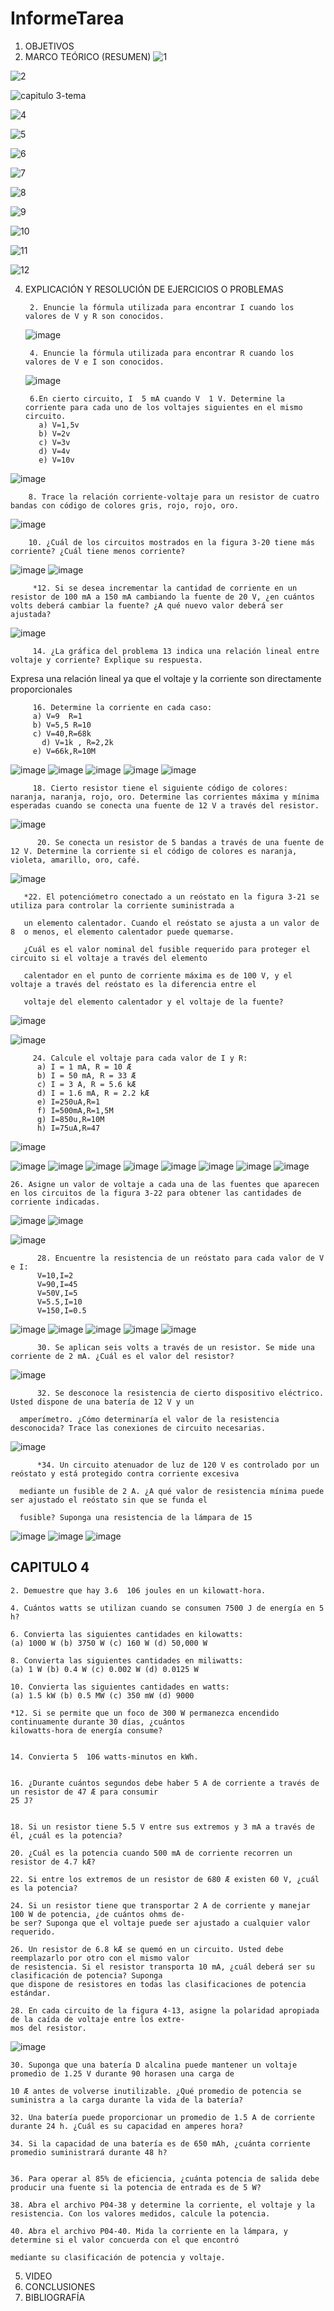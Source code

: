 # InformeTarea


1. OBJETIVOS
2. MARCO TEÓRICO (RESUMEN)
![1](https://user-images.githubusercontent.com/105374427/171939011-751fdb88-ce94-401a-ab7a-c44797b85c2e.png)


![2](https://user-images.githubusercontent.com/105374427/171939029-b296cbb6-adeb-44e3-934c-7774fee91d80.png)

![capitulo 3-tema ](https://user-images.githubusercontent.com/105374427/171939041-5ac2ba56-9837-4444-9771-d9b8650223ca.png)


![4](https://user-images.githubusercontent.com/105374427/171939080-6d39b2de-c276-4176-a1d9-b6314ca4c778.png)

![5](https://user-images.githubusercontent.com/105374427/171939091-981f2a4a-6865-41bb-827f-c372af970a56.png)


![6](https://user-images.githubusercontent.com/105374427/171939108-5d283c1c-1c8f-4457-a4d8-16fca23f2f6a.png)


![7](https://user-images.githubusercontent.com/105374427/171939122-02fa41b8-1594-4211-b5d9-39b1744c61c3.png)


![8](https://user-images.githubusercontent.com/105374427/171939134-aac50fca-77fa-4726-931a-e88d67ac3cb3.png)

![9](https://user-images.githubusercontent.com/105374427/171939161-94526a17-9359-4a78-8add-61cfd5a5b0da.png)

![10](https://user-images.githubusercontent.com/105374427/171939174-f677fad3-ec95-4abf-ad34-f4e8eed8c2df.png)

![11](https://user-images.githubusercontent.com/105374427/171939190-169744c6-a00c-4e17-93b7-9f30f3be251b.png)

![12](https://user-images.githubusercontent.com/105374427/171939201-0fb579f4-69de-4826-b999-8b1557eeeb43.png)


4. EXPLICACIÓN Y RESOLUCIÓN DE EJERCICIOS O PROBLEMAS

        2. Enuncie la fórmula utilizada para encontrar I cuando los valores de V y R son conocidos.
     ![image](https://user-images.githubusercontent.com/105374427/171944469-c0a94915-1da0-46fa-9d97-799b8ec0f5a2.png)

        
        4. Enuncie la fórmula utilizada para encontrar R cuando los valores de V e I son conocidos.
              
     ![image](https://user-images.githubusercontent.com/105374427/171944765-0edac881-2d3a-4e03-9d7c-a9a76bdc0f8a.png)


        6.En cierto circuito, I  5 mA cuando V  1 V. Determine la corriente para cada uno de los voltajes siguientes en el mismo circuito.
          a) V=1,5v
          b) V=2v
          c) V=3v
          d) V=4v
          e) V=10v
![image](https://user-images.githubusercontent.com/105374427/171946656-6327c63a-fef3-4d9b-83c2-de062606b164.png)
  
	  
        8. Trace la relación corriente-voltaje para un resistor de cuatro bandas con código de colores gris, rojo, rojo, oro.
 ![image](https://user-images.githubusercontent.com/105374427/171947579-d531bb49-1394-4bc8-b0b5-2c02af85cab4.png)


        10. ¿Cuál de los circuitos mostrados en la figura 3-20 tiene más corriente? ¿Cuál tiene menos corriente?
        
   ![image](https://user-images.githubusercontent.com/105374427/171940769-77f4dac0-3bcb-40d3-8891-5951abe1a98a.png)
   ![image](https://user-images.githubusercontent.com/105374427/171947951-3c166a6d-5172-496f-98f0-70827111dcd1.png)

         *12. Si se desea incrementar la cantidad de corriente en un resistor de 100 mA a 150 mA cambiando la fuente de 20 V, ¿en cuántos volts deberá cambiar la fuente? ¿A qué nuevo valor deberá ser ajustada?
         
![image](https://user-images.githubusercontent.com/105374427/171948000-7e2710fa-1b5d-4d6b-a054-4674abb7d15b.png)


	 
         14. ¿La gráfica del problema 13 indica una relación lineal entre voltaje y corriente? Explique su respuesta.
         
	 
Expresa una relación lineal ya que el voltaje y la corriente son directamente proporcionales

         16. Determine la corriente en cada caso:
         a) V=9  R=1
         b) V=5,5 R=10
         c) V=40,R=68k
	       d) V=1k , R=2,2k
         e) V=66k,R=10M
         
![image](https://user-images.githubusercontent.com/105374427/171960115-787a1269-7ffd-460a-a843-3fbb93e9f666.png) ![image](https://user-images.githubusercontent.com/105374427/171960142-63ccc8fb-f1a8-4381-bcc8-0c6687730791.png) ![image](https://user-images.githubusercontent.com/105374427/171960167-a25eac58-b91e-4558-acbd-8151e88943e0.png)
![image](https://user-images.githubusercontent.com/105374427/171960177-4a4e53b1-e3e8-40b1-aeef-d8c27ee1257f.png)
![image](https://user-images.githubusercontent.com/105374427/171960185-59532554-5e4d-46d0-89ed-694de6e5f8ff.png)
	
	
         18. Cierto resistor tiene el siguiente código de colores: naranja, naranja, rojo, oro. Determine las corrientes máxima y mínima esperadas cuando se conecta una fuente de 12 V a través del resistor.
          
![image](https://user-images.githubusercontent.com/105374427/171960319-b8edfc03-5c68-4649-a6c0-2001a9fc3725.png)

	  
          20. Se conecta un resistor de 5 bandas a través de una fuente de 12 V. Determine la corriente si el código de colores es naranja, violeta, amarillo, oro, café.
          
	  
	  
![image](https://user-images.githubusercontent.com/105374427/171960358-ae80b743-0852-40a6-8af1-21396f259563.png)

       *22. El potenciómetro conectado a un reóstato en la figura 3-21 se utiliza para controlar la corriente suministrada a
       
       un elemento calentador. Cuando el reóstato se ajusta a un valor de 8  o menos, el elemento calentador puede quemarse.
       
       ¿Cuál es el valor nominal del fusible requerido para proteger el circuito si el voltaje a través del elemento 
       
       calentador en el punto de corriente máxima es de 100 V, y el voltaje a través del reóstato es la diferencia entre el
       
       voltaje del elemento calentador y el voltaje de la fuente?
          
   ![image](https://user-images.githubusercontent.com/105374427/171941794-273d6d7e-2ed0-4daf-a711-81ec6705093b.png)

![image](https://user-images.githubusercontent.com/105374427/171960404-a003fe2f-ea2c-4ddb-b74f-1b340e1ce1dd.png)

         24. Calcule el voltaje para cada valor de I y R:
          a) I = 1 mA, R = 10 Æ
          b) I = 50 mA, R = 33 Æ
          c) I = 3 A, R = 5.6 kÆ 
          d) I = 1.6 mA, R = 2.2 kÆ
          e) I=250uA,R=1
          f) I=500mA,R=1,5M
          g) I=850u,R=10M
          h) I=75uA,R=47
![image](https://user-images.githubusercontent.com/105374427/171942629-7163dbef-3afa-43ed-8b9b-4971284edc52.png)

![image](https://user-images.githubusercontent.com/105374427/171960457-9acf6385-b21a-457f-b317-2d16a5bae5cb.png)
![image](https://user-images.githubusercontent.com/105374427/171960466-91477f61-f435-4b6a-87f5-7d726a488d52.png)
![image](https://user-images.githubusercontent.com/105374427/171960479-6ffb66aa-2ba8-4d57-8f0a-1d46e02630e2.png)
![image](https://user-images.githubusercontent.com/105374427/171960500-82ab1435-634d-4765-892b-ec1d3400fa7d.png)
![image](https://user-images.githubusercontent.com/105374427/171960512-b22b3004-428c-478d-81ae-d72d0b2e428d.png)
![image](https://user-images.githubusercontent.com/105374427/171960521-7d31a593-bcab-4cb5-ae9c-18068f7cd39b.png)
![image](https://user-images.githubusercontent.com/105374427/171960536-97ddf5dc-c72f-4c06-868c-19aa1a1d3958.png)
![image](https://user-images.githubusercontent.com/105374427/171960541-ded87474-96c1-4fad-9bfd-58fd648b89da.png)

	26. Asigne un valor de voltaje a cada una de las fuentes que aparecen en los circuitos de la figura 3-22 para obtener las cantidades de corriente indicadas.
	
![image](https://user-images.githubusercontent.com/105374427/171961199-d465165f-f41b-465f-bacd-5da433323936.png) ![image](https://user-images.githubusercontent.com/105374427/171961509-c5fdb71f-39d7-4136-88b7-3f1817ae9f64.png)

![image](https://user-images.githubusercontent.com/105374427/171961247-30151937-6d8b-44f9-ac85-0b558e0ea579.png)


          28. Encuentre la resistencia de un reóstato para cada valor de V e I:
          V=10,I=2
          V=90,I=45
          V=50V,I=5
          V=5.5,I=10
          V=150,I=0.5
  
![image](https://user-images.githubusercontent.com/105374427/171961337-f7d90d1e-7f6c-4ef5-ad63-a00724db89c5.png)
![image](https://user-images.githubusercontent.com/105374427/171961368-42c3ed90-0adb-4378-bb2d-7e94fbdc3c8b.png)
![image](https://user-images.githubusercontent.com/105374427/171961371-112265b8-29dd-4cef-b611-9a9c88c055b7.png)
![image](https://user-images.githubusercontent.com/105374427/171961373-7f065e45-e944-4075-b4b7-79e9fb0773c8.png)
![image](https://user-images.githubusercontent.com/105374427/171961374-1cf0cffe-5bfe-4b5b-973c-ad8d5b6b2a6c.png)



          30. Se aplican seis volts a través de un resistor. Se mide una corriente de 2 mA. ¿Cuál es el valor del resistor?
          
![image](https://user-images.githubusercontent.com/105374427/171961524-08c80838-24d9-425e-8556-b9c4707b82f7.png)

          
          32. Se desconoce la resistencia de cierto dispositivo eléctrico. Usted dispone de una batería de 12 V y un
	  
	  amperímetro. ¿Cómo determinaría el valor de la resistencia desconocida? Trace las conexiones de circuito necesarias.
          
![image](https://user-images.githubusercontent.com/105374427/171961546-d8d4addb-f253-468f-b00a-58f612be8aa0.png)

	  
          *34. Un circuito atenuador de luz de 120 V es controlado por un reóstato y está protegido contra corriente excesiva
	  
	  mediante un fusible de 2 A. ¿A qué valor de resistencia mínima puede ser ajustado el reóstato sin que se funda el 
	  
	  fusible? Suponga una resistencia de la lámpara de 15
   ![image](https://user-images.githubusercontent.com/105374427/171961571-02271c5e-9d16-4537-97aa-b73c79252a85.png)
![image](https://user-images.githubusercontent.com/105374427/171961603-657e1d60-3f66-434b-b43b-813787a30a1d.png)
![image](https://user-images.githubusercontent.com/105374427/171961617-f311fa3b-770f-4040-a67b-d10e53da0877.png)
	
	
## CAPITULO 4

	2. Demuestre que hay 3.6  106 joules en un kilowatt-hora.
	
	4. Cuántos watts se utilizan cuando se consumen 7500 J de energía en 5 h?
	
	6. Convierta las siguientes cantidades en kilowatts:
	(a) 1000 W (b) 3750 W (c) 160 W (d) 50,000 W

	8. Convierta las siguientes cantidades en miliwatts:
	(a) 1 W (b) 0.4 W (c) 0.002 W (d) 0.0125 W
	
	10. Convierta las siguientes cantidades en watts:
	(a) 1.5 kW (b) 0.5 MW (c) 350 mW (d) 9000
	
	*12. Si se permite que un foco de 300 W permanezca encendido continuamente durante 30 días, ¿cuántos
	kilowatts-hora de energía consume?
	
	
	14. Convierta 5  106 watts-minutos en kWh.
	
	
	16. ¿Durante cuántos segundos debe haber 5 A de corriente a través de un resistor de 47 Æ para consumir
	25 J?
	
	
	18. Si un resistor tiene 5.5 V entre sus extremos y 3 mA a través de él, ¿cuál es la potencia?
	
	20. ¿Cuál es la potencia cuando 500 mA de corriente recorren un resistor de 4.7 kÆ?
	
	22. Si entre los extremos de un resistor de 680 Æ existen 60 V, ¿cuál es la potencia?
	
	24. Si un resistor tiene que transportar 2 A de corriente y manejar 100 W de potencia, ¿de cuántos ohms de-
	be ser? Suponga que el voltaje puede ser ajustado a cualquier valor requerido.
	
	26. Un resistor de 6.8 kÆ se quemó en un circuito. Usted debe reemplazarlo por otro con el mismo valor
	de resistencia. Si el resistor transporta 10 mA, ¿cuál deberá ser su clasificación de potencia? Suponga
	que dispone de resistores en todas las clasificaciones de potencia estándar.
	
	28. En cada circuito de la figura 4-13, asigne la polaridad apropiada de la caída de voltaje entre los extre-
	mos del resistor.
	
![image](https://user-images.githubusercontent.com/105374427/171962602-5f0838c4-8615-4124-8e83-0502f4bd9e99.png)

	30. Suponga que una batería D alcalina puede mantener un voltaje promedio de 1.25 V durante 90 horasen una carga de
	
	10 Æ antes de volverse inutilizable. ¿Qué promedio de potencia se suministra a la carga durante la vida de la batería?
	
	32. Una batería puede proporcionar un promedio de 1.5 A de corriente durante 24 h. ¿Cuál es su capacidad en amperes hora?
	
	34. Si la capacidad de una batería es de 650 mAh, ¿cuánta corriente promedio suministrará durante 48 h?
	
	
	36. Para operar al 85% de eficiencia, ¿cuánta potencia de salida debe producir una fuente si la potencia de entrada es de 5 W?
	
	38. Abra el archivo P04-38 y determine la corriente, el voltaje y la resistencia. Con los valores medidos, calcule la potencia.
	
	40. Abra el archivo P04-40. Mida la corriente en la lámpara, y determine si el valor concuerda con el que encontró
	
	mediante su clasificación de potencia y voltaje.
	
	
	
5. VIDEO
6. CONCLUSIONES
7. BIBLIOGRAFÍA
